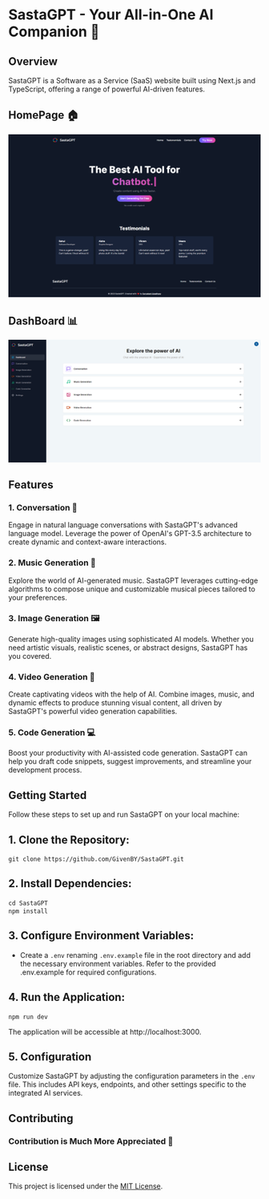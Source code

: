 # SastaGPT - Your All-in-One AI Companion 🚀

## Overview

SastaGPT is a Software as a Service (SaaS) website built using Next.js and TypeScript, offering a range of powerful AI-driven features.

## HomePage 🏠

![HomePage](public/HomePage.png)

## DashBoard 📊

![DashBoard](public/DashBoard.png)

## Features

### 1. Conversation 💬

Engage in natural language conversations with SastaGPT's advanced language model. Leverage the power of OpenAI's GPT-3.5 architecture to create dynamic and context-aware interactions.

### 2. Music Generation 🎵

Explore the world of AI-generated music. SastaGPT leverages cutting-edge algorithms to compose unique and customizable musical pieces tailored to your preferences.

### 3. Image Generation 🖼️

Generate high-quality images using sophisticated AI models. Whether you need artistic visuals, realistic scenes, or abstract designs, SastaGPT has you covered.

### 4. Video Generation 🎥

Create captivating videos with the help of AI. Combine images, music, and dynamic effects to produce stunning visual content, all driven by SastaGPT's powerful video generation capabilities.

### 5. Code Generation 💻

Boost your productivity with AI-assisted code generation. SastaGPT can help you draft code snippets, suggest improvements, and streamline your development process.

## Getting Started

Follow these steps to set up and run SastaGPT on your local machine:

## 1. **Clone the Repository:**

```
git clone https://github.com/GivenBY/SastaGPT.git
```

## 2. Install Dependencies:

```
cd SastaGPT
npm install
```

## 3. Configure Environment Variables:

- Create a `.env` renaming `.env.example` file in the root directory and add the necessary environment variables. Refer to the provided .env.example for required configurations.

## 4. Run the Application:

```
npm run dev
```

The application will be accessible at http://localhost:3000.

## 5. Configuration

Customize SastaGPT by adjusting the configuration parameters in the `.env` file. This includes API keys, endpoints, and other settings specific to the integrated AI services.

## Contributing

### Contribution is Much More Appreciated 🙌

## License

This project is licensed under the [MIT License](LICENSE.md).
